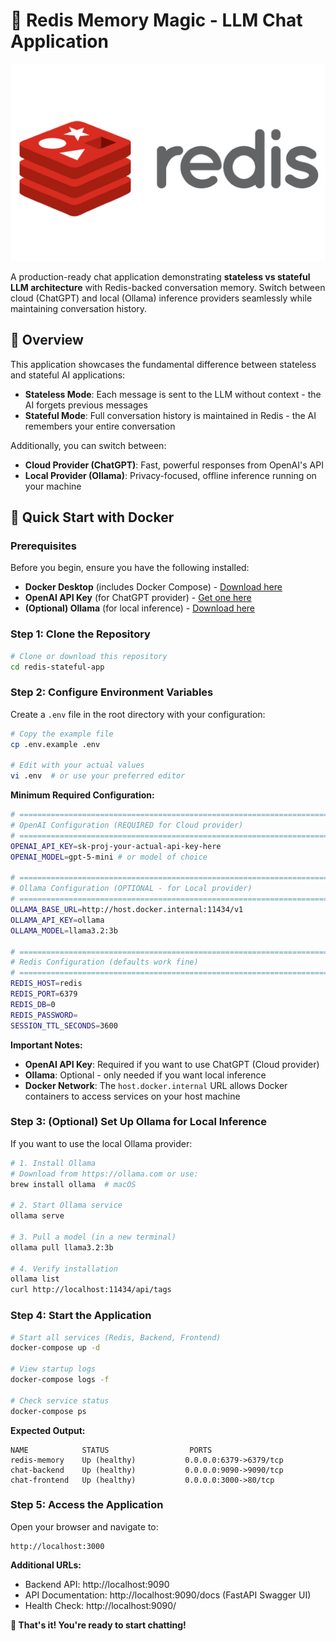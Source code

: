 # 🚀 Redis Memory Magic - LLM Chat Application

![](redis_logo.png)

A production-ready chat application demonstrating **stateless vs stateful LLM architecture** with Redis-backed conversation memory. Switch between cloud (ChatGPT) and local (Ollama) inference providers seamlessly while maintaining conversation history.

## 📖 Overview

This application showcases the fundamental difference between stateless and stateful AI applications:

- **Stateless Mode**: Each message is sent to the LLM without context - the AI forgets previous messages
- **Stateful Mode**: Full conversation history is maintained in Redis - the AI remembers your entire conversation

Additionally, you can switch between:
- **Cloud Provider (ChatGPT)**: Fast, powerful responses from OpenAI's API
- **Local Provider (Ollama)**: Privacy-focused, offline inference running on your machine

## 🚀 Quick Start with Docker

### Prerequisites

Before you begin, ensure you have the following installed:

- **Docker Desktop** (includes Docker Compose) - [Download here](https://www.docker.com/products/docker-desktop)
- **OpenAI API Key** (for ChatGPT provider) - [Get one here](https://platform.openai.com)
- **(Optional) Ollama** (for local inference) - [Download here](https://ollama.com)

### Step 1: Clone the Repository

```bash
# Clone or download this repository
cd redis-stateful-app
```

### Step 2: Configure Environment Variables

Create a `.env` file in the root directory with your configuration:

```bash
# Copy the example file
cp .env.example .env

# Edit with your actual values
vi .env  # or use your preferred editor
```

**Minimum Required Configuration:**

```bash
# ============================================================================
# OpenAI Configuration (REQUIRED for Cloud provider)
# ============================================================================
OPENAI_API_KEY=sk-proj-your-actual-api-key-here
OPENAI_MODEL=gpt-5-mini # or model of choice

# ============================================================================
# Ollama Configuration (OPTIONAL - for Local provider)
# ============================================================================
OLLAMA_BASE_URL=http://host.docker.internal:11434/v1
OLLAMA_API_KEY=ollama
OLLAMA_MODEL=llama3.2:3b

# ============================================================================
# Redis Configuration (defaults work fine)
# ============================================================================
REDIS_HOST=redis
REDIS_PORT=6379
REDIS_DB=0
REDIS_PASSWORD=
SESSION_TTL_SECONDS=3600
```

**Important Notes:**
- **OpenAI API Key**: Required if you want to use ChatGPT (Cloud provider)
- **Ollama**: Optional - only needed if you want local inference
- **Docker Network**: The `host.docker.internal` URL allows Docker containers to access services on your host machine

### Step 3: (Optional) Set Up Ollama for Local Inference

If you want to use the local Ollama provider:

```bash
# 1. Install Ollama
# Download from https://ollama.com or use:
brew install ollama  # macOS

# 2. Start Ollama service
ollama serve

# 3. Pull a model (in a new terminal)
ollama pull llama3.2:3b  

# 4. Verify installation
ollama list
curl http://localhost:11434/api/tags
```

### Step 4: Start the Application

```bash
# Start all services (Redis, Backend, Frontend)
docker-compose up -d

# View startup logs
docker-compose logs -f

# Check service status
docker-compose ps
```

**Expected Output:**
```
NAME            STATUS                  PORTS
redis-memory    Up (healthy)           0.0.0.0:6379->6379/tcp
chat-backend    Up (healthy)           0.0.0.0:9090->9090/tcp
chat-frontend   Up (healthy)           0.0.0.0:3000->80/tcp
```

### Step 5: Access the Application

Open your browser and navigate to:

```
http://localhost:3000
```

**Additional URLs:**
- Backend API: http://localhost:9090
- API Documentation: http://localhost:9090/docs (FastAPI Swagger UI)
- Health Check: http://localhost:9090/

**🎉 That's it! You're ready to start chatting!**